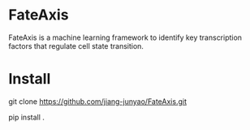 # FateAxis
 FateAxis is a machine learning framework to identify key transcription factors that regulate cell state transition.

# Install
git clone https://github.com/jiang-junyao/FateAxis.git

pip install .
